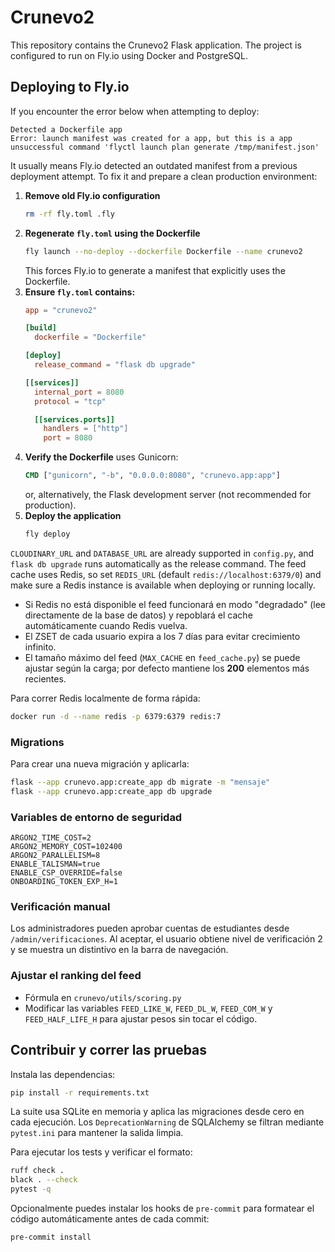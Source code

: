 # Crunevo2

This repository contains the Crunevo2 Flask application. The project is configured to run on Fly.io using Docker and PostgreSQL.

## Deploying to Fly.io

If you encounter the error below when attempting to deploy:

```
Detected a Dockerfile app
Error: launch manifest was created for a app, but this is a app
unsuccessful command 'flyctl launch plan generate /tmp/manifest.json'
```

It usually means Fly.io detected an outdated manifest from a previous deployment attempt. To fix it and prepare a clean production environment:

1. **Remove old Fly.io configuration**
   ```bash
   rm -rf fly.toml .fly
   ```
2. **Regenerate `fly.toml` using the Dockerfile**
   ```bash
   fly launch --no-deploy --dockerfile Dockerfile --name crunevo2
   ```
   This forces Fly.io to generate a manifest that explicitly uses the Dockerfile.
3. **Ensure `fly.toml` contains:**
   ```toml
   app = "crunevo2"

   [build]
     dockerfile = "Dockerfile"

   [deploy]
     release_command = "flask db upgrade"

   [[services]]
     internal_port = 8080
     protocol = "tcp"

     [[services.ports]]
       handlers = ["http"]
       port = 8080
   ```
4. **Verify the Dockerfile** uses Gunicorn:
   ```Dockerfile
   CMD ["gunicorn", "-b", "0.0.0.0:8080", "crunevo.app:app"]
   ```
   or, alternatively, the Flask development server (not recommended for production).
5. **Deploy the application**
   ```bash
   fly deploy
   ```

`CLOUDINARY_URL` and `DATABASE_URL` are already supported in `config.py`, and `flask db upgrade` runs automatically as the release command. The feed cache uses Redis, so set `REDIS_URL` (default `redis://localhost:6379/0`) and make sure a Redis instance is available when deploying or running locally.
* Si Redis no está disponible el feed funcionará en modo "degradado"
  (lee directamente de la base de datos) y repoblará el cache
  automáticamente cuando Redis vuelva.
* El ZSET de cada usuario expira a los 7 días para evitar crecimiento infinito.
* El tamaño máximo del feed (`MAX_CACHE` en `feed_cache.py`) se puede ajustar
  según la carga; por defecto mantiene los **200** elementos más recientes.

Para correr Redis localmente de forma rápida:
```bash
docker run -d --name redis -p 6379:6379 redis:7
```

### Migrations

Para crear una nueva migración y aplicarla:

```bash
flask --app crunevo.app:create_app db migrate -m "mensaje"
flask --app crunevo.app:create_app db upgrade
```

### Variables de entorno de seguridad

```
ARGON2_TIME_COST=2
ARGON2_MEMORY_COST=102400
ARGON2_PARALLELISM=8
ENABLE_TALISMAN=true
ENABLE_CSP_OVERRIDE=false
ONBOARDING_TOKEN_EXP_H=1
```

### Verificación manual

Los administradores pueden aprobar cuentas de estudiantes desde
`/admin/verificaciones`. Al aceptar, el usuario obtiene nivel de verificación 2
y se muestra un distintivo en la barra de navegación.

### Ajustar el ranking del feed
- Fórmula en `crunevo/utils/scoring.py`
- Modificar las variables `FEED_LIKE_W`, `FEED_DL_W`, `FEED_COM_W` y
  `FEED_HALF_LIFE_H` para ajustar pesos sin tocar el código.

## Contribuir y correr las pruebas

Instala las dependencias:

```bash
pip install -r requirements.txt
```

La suite usa SQLite en memoria y aplica las migraciones desde cero en cada
ejecución. Los `DeprecationWarning` de SQLAlchemy se filtran mediante
`pytest.ini` para mantener la salida limpia.

Para ejecutar los tests y verificar el formato:

```bash
ruff check .
black . --check
pytest -q
```

Opcionalmente puedes instalar los hooks de `pre-commit` para formatear el
código automáticamente antes de cada commit:

```bash
pre-commit install
```

